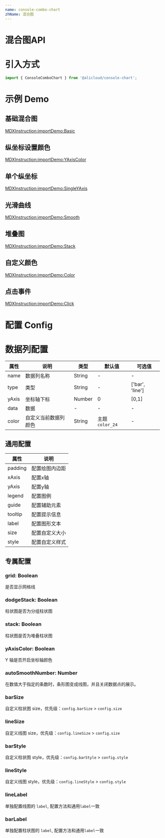 ```yaml
---
name: console-combo-chart
zhName: 混合图
---
```


# 混合图API

# 引入方式
```javascript
import { ConsoleComboChart } from '@alicloud/console-chart';
```

# 示例 Demo

## 基础混合图
[MDXInstruction:importDemo:Basic](./demo/Basic.tsx)

## 纵坐标设置颜色
[MDXInstruction:importDemo:YAxisColor](./demo/YAxisColor.tsx)

## 单个纵坐标
[MDXInstruction:importDemo:SingleYAxis](./demo/SingleYAxis.tsx)

## 光滑曲线
[MDXInstruction:importDemo:Smooth](./demo/Smooth.tsx)

## 堆叠图
[MDXInstruction:importDemo:Stack](./demo/Stack.tsx)

## 自定义颜色
[MDXInstruction:importDemo:Color](./demo/Color.tsx)

## 点击事件
[MDXInstruction:importDemo:Click](./demo/Click.tsx)

# 配置 Config

# 数据列配置
| 属性 | 说明 | 类型 | 默认值 | 可选值 |
| --- | --- | --- | --- | --- |
| name | 数据列名称 | String | - | - |
| type | 类型 | String | - | ['bar', 'line'] |
| yAxis | 坐标轴下标 | Number | 0 | [0,1] |
| data | 数据 | - | - | - |
| color | 自定义当前数据列颜色 | String | 主题`color_24` | - |

## 通用配置

| 属性 | 说明 |
| --- | --- |
| padding | 配置绘图内边距 |
| xAxis | 配置x轴 |
| yAxis | 配置y轴 |
| legend | 配置图例 |
| guide | 配置辅助元素 |
| tooltip | 配置提示信息 |
| label | 配置图形文本 |
| size | 配置自定义大小 |
| style | 配置自定义样式 |

## 专属配置

### grid: Boolean
是否显示网格线

### dodgeStack: Boolean
柱状图是否为分组柱状图

### stack: Boolean
柱状图是否为堆叠柱状图

### yAxisColor: Boolean
Y 轴是否开启坐标轴颜色

### autoSmoothNumber: Number
在数值大于指定的条数时，条形图变成线图，并且关闭数据点的展示。

### barSize
自定义柱状图 size，优先级：`config.barSize` > `config.size`

### lineSize
自定义线图 size，优先级：`config.lineSize` > `config.size`

### barStyle
自定义柱状图 style，优先级：`config.barStyle` > `config.style`

### lineStyle
自定义线图 style，优先级：`config.lineStyle` > `config.style`

### lineLabel
单独配置线图的 `label`, 配置方法和通用`label`一致

### barLabel
单独配置柱状图的 `label`, 配置方法和通用`label`一致
